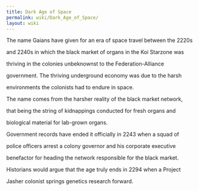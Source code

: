 ```yaml
---
title: Dark Age of Space
permalink: wiki/Dark_Age_of_Space/
layout: wiki
---
```


The name Gaians have given for an era of space travel between the 2220s
and 2240s in which the black market of organs in the Koi Starzone was
thriving in the colonies unbeknownst to the Federation-Alliance
government. The thriving underground economy was due to the harsh
environments the colonists had to endure in space.

The name comes from the harsher reality of the black market network,
that being the string of kidnappings conducted for fresh organs and
biological material for lab-grown organs.

Government records have ended it officially in 2243 when a squad of
police officers arrest a colony governor and his corporate executive
benefactor for heading the network responsible for the black market.
Historians would argue that the age truly ends in 2294 when a Project
Jasher colonist springs genetics research forward.

